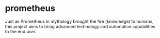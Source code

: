 # prometheus
Just as Prometheus in mythology brought the fire (knowledge) to humans, this project aims to bring advanced technology and automation capabilities to the end user.
